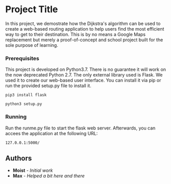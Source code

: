 # Project Title

In this project, we demostrate how the Dijkstra's algorithm can be used to create a web-based routing application to help
users find the most efficient way to get to their destination. This is by no means a Google Maps replacement but merely 
a proof-of-concept and school project built for the sole purpose of learning.

### Prerequisites

This project is developed on Python3.7. There is no guarantee it will work on the now deprecated Python 2.7.
The only external library used is Flask. We used it to create our web-based user interface. You can install it via pip
or run the provided setup.py file to install it.

```
pip3 install flask
```
```
python3 setup.py
```

### Running

Run the runme.py file to start the flask web server. Afterwards, you can accees the application at the following URL:
```
127.0.0.1:5000/
```


## Authors

* **Moist** - *Initial work*
* **Max** - *Helped a bit here and there*


